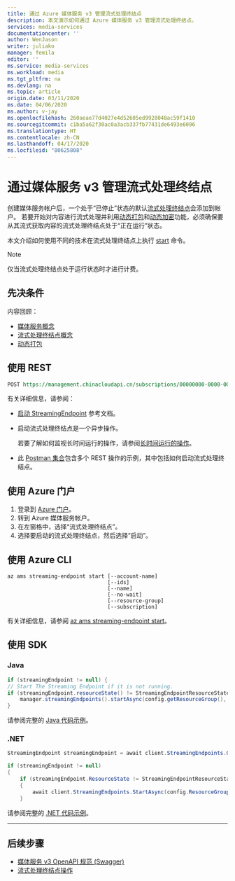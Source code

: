 ```yaml
---
title: 通过 Azure 媒体服务 v3 管理流式处理终结点
description: 本文演示如何通过 Azure 媒体服务 v3 管理流式处理终结点。
services: media-services
documentationcenter: ''
author: WenJason
writer: juliako
manager: femila
editor: ''
ms.service: media-services
ms.workload: media
ms.tgt_pltfrm: na
ms.devlang: na
ms.topic: article
origin.date: 03/11/2020
ms.date: 04/06/2020
ms.author: v-jay
ms.openlocfilehash: 260aeae77d4027e4d52605ed9928048ac59f1410
ms.sourcegitcommit: c1ba5a62f30ac0a3acb337fb77431de6493e6096
ms.translationtype: HT
ms.contentlocale: zh-CN
ms.lasthandoff: 04/17/2020
ms.locfileid: "80625808"
---
```

# <a name="manage-streaming-endpoints-with--media-services-v3"></a>通过媒体服务 v3 管理流式处理终结点

创建媒体服务帐户后，一个处于“已停止”状态的默认[流式处理终结点](streaming-endpoint-concept.md)会添加到帐户。   若要开始对内容进行流式处理并利用[动态打包](dynamic-packaging-overview.md)和[动态加密](content-protection-overview.md)功能，必须确保要从其流式获取内容的流式处理终结点处于“正在运行”状态。 

本文介绍如何使用不同的技术在流式处理终结点上执行 [start](https://docs.microsoft.com/rest/api/media/streamingendpoints/start) 命令。 
 
> [!NOTE]
> 仅当流式处理终结点处于运行状态时才进行计费。
    
## <a name="prerequisites"></a>先决条件

内容回顾： 

* [媒体服务概念](concepts-overview.md)
* [流式处理终结点概念](streaming-endpoint-concept.md)
* [动态打包](dynamic-packaging-overview.md)

## <a name="use-rest"></a>使用 REST

```rest
POST https://management.chinacloudapi.cn/subscriptions/00000000-0000-0000-0000-000000000000/resourceGroups/mediaresources/providers/Microsoft.Media/mediaservices/slitestmedia10/streamingEndpoints/myStreamingEndpoint1/start?api-version=2018-07-01
```

有关详细信息，请参阅： 

* [启动 StreamingEndpoint](https://docs.microsoft.com/rest/api/media/streamingendpoints/start) 参考文档。
* 启动流式处理终结点是一个异步操作。 

    若要了解如何监视长时间运行的操作，请参阅[长时间运行的操作](media-services-apis-overview.md)。
* 此 [Postman 集合](https://github.com/Azure-Samples/media-services-v3-rest-postman/blob/master/Postman/Media%20Services%20v3.postman_collection.json)包含多个 REST 操作的示例，其中包括如何启动流式处理终结点。

## <a name="use-the-azure-portal"></a>使用 Azure 门户 
 
1. 登录到 [Azure 门户](https://portal.azure.cn/)。
1. 转到 Azure 媒体服务帐户。
1. 在左窗格中，选择“流式处理终结点”。 
1. 选择要启动的流式处理终结点，然后选择“启动”。 

## <a name="use-the-azure-cli"></a>使用 Azure CLI

```cli
az ams streaming-endpoint start [--account-name]
                                [--ids]
                                [--name]
                                [--no-wait]
                                [--resource-group]
                                [--subscription]
```

有关详细信息，请参阅 [az ams streaming-endpoint start](https://docs.microsoft.com/cli/azure/ams/streaming-endpoint?view=azure-cli-latest#az-ams-streaming-endpoint-start)。

## <a name="use-sdks"></a>使用 SDK

### <a name="java"></a>Java
    
```java
if (streamingEndpoint != null) {
// Start The Streaming Endpoint if it is not running.
if (streamingEndpoint.resourceState() != StreamingEndpointResourceState.RUNNING) {
    manager.streamingEndpoints().startAsync(config.getResourceGroup(), config.getAccountName(), STREAMING_ENDPOINT_NAME).await();
}
```

请参阅完整的 [Java 代码示例](https://github.com/Azure-Samples/media-services-v3-java/blob/master/DynamicPackagingVODContent/StreamHLSAndDASH/src/main/java/sample/StreamHLSAndDASH.java#L128)。

### <a name="net"></a>.NET

```csharp
StreamingEndpoint streamingEndpoint = await client.StreamingEndpoints.GetAsync(config.ResourceGroup, config.AccountName, DefaultStreamingEndpointName);

if (streamingEndpoint != null)
{
    if (streamingEndpoint.ResourceState != StreamingEndpointResourceState.Running)
    {
        await client.StreamingEndpoints.StartAsync(config.ResourceGroup, config.AccountName, DefaultStreamingEndpointName);
    }
```

请参阅完整的 [.NET 代码示例](https://github.com/Azure-Samples/media-services-v3-dotnet/blob/master/DynamicPackagingVODContent/StreamHLSAndDASH/Program.cs#L112)。

---

## <a name="next-steps"></a>后续步骤

* [媒体服务 v3 OpenAPI 规范 (Swagger)](https://github.com/Azure/azure-rest-api-specs/tree/master/specification/mediaservices/resource-manager/Microsoft.Media/stable/2018-07-01)
* [流式处理终结点操作](https://docs.microsoft.com/rest/api/media/streamingendpoints)
